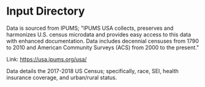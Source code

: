 # Input Directory

Data is sourced from IPUMS; "IPUMS USA collects, preserves and harmonizes U.S. census microdata 
and provides easy access to this data with enhanced documentation. Data includes decennial
censuses from 1790 to 2010 and American Community Surveys (ACS) from 2000 to the present."

Link: https://usa.ipums.org/usa/

Data details the 2017-2018 US Census; specifically, race, SEI, health insurance coverage, and urban/rural status. 